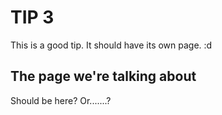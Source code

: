 # TIP 3

This is a good tip. It should have its own page. :d

## The page we're talking about

Should be here? Or.......?